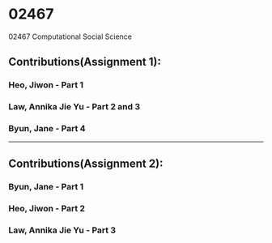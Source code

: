# 02467
02467 Computational Social Science

## Contributions(Assignment 1):
### Heo, Jiwon - Part 1
### Law, Annika Jie Yu - Part 2 and 3
### Byun, Jane - Part 4

---

## Contributions(Assignment 2):
### Byun, Jane - Part 1
### Heo, Jiwon - Part 2
### Law, Annika Jie Yu - Part 3

